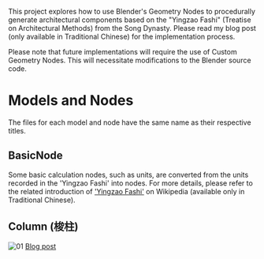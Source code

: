 This project explores how to use Blender's Geometry Nodes to procedurally generate architectural components based on the "Yingzao Fashi" (Treatise on Architectural Methods) from the Song Dynasty. 
Please read my blog post (only available in Traditional Chinese) for the implementation process.

Please note that future implementations will require the use of Custom Geometry Nodes. This will necessitate modifications to the Blender source code.

# Models and Nodes
The files for each model and node have the same name as their respective titles.

## BasicNode
Some basic calculation nodes, such as units, are converted from the units recorded in the 'Yingzao Fashi' into nodes.
For more details, please refer to the related introduction of ['Yingzao Fashi'](https://zh.wikipedia.org/zh-tw/%E8%90%A5%E9%80%A0%E6%B3%95%E5%BC%8F) on Wikipedia (available only in Traditional Chinese).

## Column (梭柱)
![01](https://github.com/user-attachments/assets/9145d0f8-1d0e-4015-8c34-8db3391fdbc1)
[Blog post](https://lilacsky824.blogspot.com/2024/07/blendergeometry-node.html)
